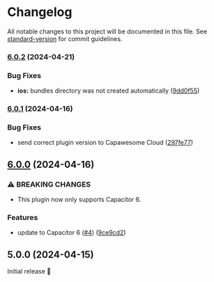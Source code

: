 # Changelog

All notable changes to this project will be documented in this file. See [standard-version](https://github.com/conventional-changelog/standard-version) for commit guidelines.

### [6.0.2](https://github.com/capawesome-team/capacitor-plugins/compare/v6.0.1...v6.0.2) (2024-04-21)


### Bug Fixes

* **ios:** bundles directory was not created automatically ([9dd0f55](https://github.com/capawesome-team/capacitor-plugins/commit/9dd0f554a3a344032cd2476783b96039114ac765))

### [6.0.1](https://github.com/capawesome-team/capacitor-plugins/compare/v6.0.0...v6.0.1) (2024-04-16)


### Bug Fixes

* send correct plugin version to Capawesome Cloud ([297fe77](https://github.com/capawesome-team/capacitor-plugins/commit/297fe7769c2924c43ddfbf32756c73694ce61f27))

## [6.0.0](https://github.com/capawesome-team/capacitor-plugins/compare/v5.0.0...v6.0.0) (2024-04-16)


### ⚠ BREAKING CHANGES

* This plugin now only supports Capacitor 6.

### Features

* update to Capacitor 6 ([#4](https://github.com/capawesome-team/capacitor-plugins/issues/4)) ([9ce9cd2](https://github.com/capawesome-team/capacitor-plugins/commit/9ce9cd24bc0a6c688621750d1f8a97e2a52e5827))

## 5.0.0 (2024-04-15)

Initial release 🎉
